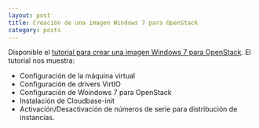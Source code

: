 ```yaml
---
layout: post
title: Creación de una imagen Windows 7 para OpenStack
category: posts
---
```


Disponible el [tutorial para crear una imagen Windows 7 para OpenStack](http://ualmtorres.github.io/howtos/Windows7OpenStack/). El tutorial nos muestra:

* Configuración de la máquina virtual
* Configuración de drivers VirtIO
* Configuración de Woindows 7 para OpenStack
* Instalación de Cloudbase-init
* Activación/Desactivación de números de serie para distribución de instancias.